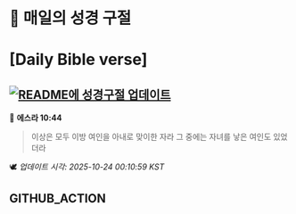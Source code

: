 # 🙏 매일의 성경 구절
# [Daily Bible verse]
## [![README에 성경구절 업데이트](https://github.com/DONGSUKA/first_test/actions/workflows/update-readme-bible.yml/badge.svg)](https://github.com/DONGSUKA/first_test/actions/workflows/update-readme-bible.yml)
<!-- START_BIBLE_VERSE -->
📖 **에스라 10:44**
> 이상은 모두 이방 여인을 아내로 맞이한 자라 그 중에는 자녀를 낳은 여인도 있었더라

🕊️ _업데이트 시각: 2025-10-24 00:10:59 KST_
  <!-- END_BIBLE_VERSE -->
## GITHUB_ACTION
